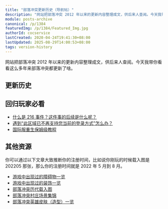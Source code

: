 ```yaml
---
title: "部落冲突更新历史（导航帖）"
description: "网站把部落冲突 2012 年以来的更新内容整理成文，供后来人查阅。今天我带你看看这么多年来部落冲突都更新了啥。"
module: posts-archive
canonical: /p/1384
featuredImg: /p/1384/Featured_Img.jpg
authorId: cocservice
lastCreated: 2020-04-24T19:41:30+08:00
lastUpdated: 2025-08-29T14:00:53+08:00
tags: version-history
---
```


<script setup>
import VersionHistoryCardGrid from '@/customized/posts/VersionHistoryCardGrid.vue';
import VersionHistoryCard from '@/customized/posts/VersionHistoryCard.vue';
</script>

网站把部落冲突 2012 年以来的更新内容整理成文，供后来人查阅。今天我带你看看这么多年来部落冲突都更新了啥。

## 更新历史

<VersionHistoryCardGrid>
    <VersionHistoryCard src="/p/1040/1040-2.jpg" link="/p/1040" title="2012" />
    <VersionHistoryCard src="/p/1058/4.14.jpg" link="/p/1058" title="2013" />
    <VersionHistoryCard src="/p/1119/2e61b94bd11373f01aa4605aae0f4bfbfaed047a.jpg" link="/p/1119" title="2014" />
    <VersionHistoryCard src="/p/1163/update-20151210-6.jpg" link="/p/1163" title="2015" />
    <VersionHistoryCard src="/p/1220/update-20161013-2.jpg" link="/p/1220" title="2016" />
    <VersionHistoryCard src="/p/1261/201708-2.jpg" link="/p/1261" title="2017" />
    <VersionHistoryCard src="/p/1326/update-20181023-1.png" link="/p/1326" title="2018" />
    <VersionHistoryCard src="/p/1378/update-20190402-17.jpg" link="/p/1378" title="2019" />
    <VersionHistoryCard src="/p/830/update-20200330.png" link="/p/830" title="2020" />
    <VersionHistoryCard src="/p/1935/update-20210412-6.png" link="/p/1935" title="2021" />
    <VersionHistoryCard src="/p/2316/c03bc8811162afeebcfe65dac291155a.jpg" link="/p/2316" title="2022" />
    <VersionHistoryCard src="/p/5864/update-20231212-23.png" link="/p/5864" title="2023" />
    <VersionHistoryCard src="/p/6885/update-20241125-0.jpg" link="/p/6885" title="2024" />
</VersionHistoryCardGrid>

## 回归玩家必看

- [什么是 216 事件？这件事的后续是什么呢？](/p/2754)
- [遇到“此区域已不再支持您当前的登录方式”怎么办？](/p/4511)
- [国际服重生保姆级教程](/p/6791)

## 其他资源

你可以通过以下文章大致推断你的注册时间，比如说你刚玩的时候载入图是 202205 那张，那么你的注册时间就是 2022 年 5 月到 8 月。

- [游戏中出现过的障碍物一览](/p/127)
- [游戏中出现过的装饰一览](/p/1451)
- [部落冲突历代载入图](/p/1268)
- [部落冲突村庄场景集锦](/p/2010)
- [部落冲突英雄皮肤（造型）一览](/p/6540)